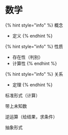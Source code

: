 # 数学

{% hint style="info" %}
概念

* 定义
{% endhint %}

{% hint style="info" %}
性质

* 存在性（判别）
* 计算性
{% endhint %}

{% hint style="info" %}
关系

* 定理
{% endhint %}

标准形式（计算）

带上未知数

逆运算（给结果，求条件）

抽象形式
